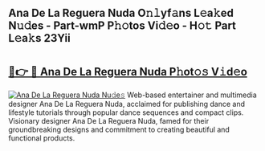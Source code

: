 ## Ana De La Reguera Nuda O𝚗𝚕yf𝚊ns L𝚎a𝚔ed N𝚞𝚍es - Part-wmP P𝚑𝚘tos Vi𝚍𝚎o - H𝚘𝚝 Part L𝚎a𝚔s 23Yii

# <h2><a href="http://kf4snt.oniu.top/?m=Ana+De+La+Reguera+Nuda">🔗👉 🔴 Ana De La Reguera Nuda P𝚑ot𝚘𝚜 V𝚒d𝚎o</a></h2>

[![Ana De La Reguera Nuda Nu𝚍e𝚜](https://i.imgur.com/0qMVB7G.gif)](http://kf4snt.oniu.top/?m=Ana+De+La+Reguera+Nuda)
Web-based entertainer and multimedia designer Ana De La Reguera Nuda, acclaimed for publishing dance and lifestyle tutorials through popular dance sequences and compact clips. Visionary designer Ana De La Reguera Nuda, famed for their groundbreaking designs and commitment to creating beautiful and functional products.  
